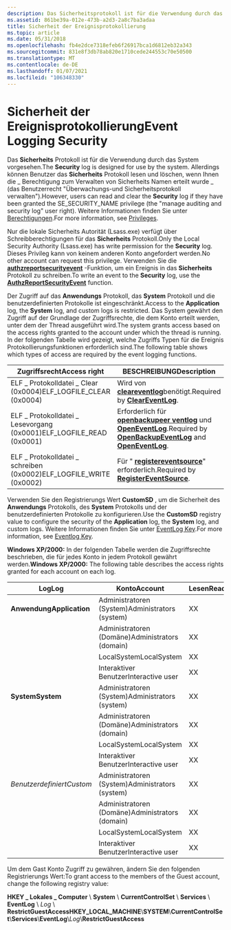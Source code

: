 ```yaml
---
description: Das Sicherheitsprotokoll ist für die Verwendung durch das System vorgesehen. Allerdings können Benutzer das Sicherheitsprotokoll lesen und löschen, wenn Ihnen die Berechtigung "SE \_ Security Name" erteilt wurde \_ (das &\# 0034; Verwalten von Überwachungs-und Sicherheitsprotokollen&\# 0034; Benutzerrecht). Weitere Informationen finden Sie unter Berechtigungen.
ms.assetid: 861be39a-012e-473b-a2d3-2a8c7ba3adaa
title: Sicherheit der Ereignisprotokollierung
ms.topic: article
ms.date: 05/31/2018
ms.openlocfilehash: fb4e2dce7318efeb6f26917bca1d6812eb32a343
ms.sourcegitcommit: 831e8f3db78ab820e1710cede244553c70e50500
ms.translationtype: MT
ms.contentlocale: de-DE
ms.lasthandoff: 01/07/2021
ms.locfileid: "106348330"
---
```

# <a name="event-logging-security"></a><span data-ttu-id="3f03f-105">Sicherheit der Ereignisprotokollierung</span><span class="sxs-lookup"><span data-stu-id="3f03f-105">Event Logging Security</span></span>

<span data-ttu-id="3f03f-106">Das **Sicherheits** Protokoll ist für die Verwendung durch das System vorgesehen.</span><span class="sxs-lookup"><span data-stu-id="3f03f-106">The **Security** log is designed for use by the system.</span></span> <span data-ttu-id="3f03f-107">Allerdings können Benutzer das **Sicherheits** Protokoll lesen und löschen, wenn Ihnen die \_ Berechtigung zum Verwalten von Sicherheits Namen erteilt wurde \_ (das Benutzerrecht "Überwachungs-und Sicherheitsprotokoll verwalten").</span><span class="sxs-lookup"><span data-stu-id="3f03f-107">However, users can read and clear the **Security** log if they have been granted the SE\_SECURITY\_NAME privilege (the "manage auditing and security log" user right).</span></span> <span data-ttu-id="3f03f-108">Weitere Informationen finden Sie unter [Berechtigungen](/windows/desktop/SecAuthZ/privileges).</span><span class="sxs-lookup"><span data-stu-id="3f03f-108">For more information, see [Privileges](/windows/desktop/SecAuthZ/privileges).</span></span>

<span data-ttu-id="3f03f-109">Nur die lokale Sicherheits Autorität (Lsass.exe) verfügt über Schreibberechtigungen für das **Sicherheits** Protokoll.</span><span class="sxs-lookup"><span data-stu-id="3f03f-109">Only the Local Security Authority (Lsass.exe) has write permission for the **Security** log.</span></span> <span data-ttu-id="3f03f-110">Dieses Privileg kann von keinem anderen Konto angefordert werden.</span><span class="sxs-lookup"><span data-stu-id="3f03f-110">No other account can request this privilege.</span></span> <span data-ttu-id="3f03f-111">Verwenden Sie die [**authzreportsecurityevent**](/windows/desktop/api/authz/nf-authz-authzreportsecurityevent) -Funktion, um ein Ereignis in das **Sicherheits** Protokoll zu schreiben.</span><span class="sxs-lookup"><span data-stu-id="3f03f-111">To write an event to the **Security** log, use the [**AuthzReportSecurityEvent**](/windows/desktop/api/authz/nf-authz-authzreportsecurityevent) function.</span></span>

<span data-ttu-id="3f03f-112">Der Zugriff auf das **Anwendungs** Protokoll, das **System** Protokoll und die benutzerdefinierten Protokolle ist eingeschränkt.</span><span class="sxs-lookup"><span data-stu-id="3f03f-112">Access to the **Application** log, the **System** log, and custom logs is restricted.</span></span> <span data-ttu-id="3f03f-113">Das System gewährt den Zugriff auf der Grundlage der Zugriffsrechte, die dem Konto erteilt werden, unter dem der Thread ausgeführt wird.</span><span class="sxs-lookup"><span data-stu-id="3f03f-113">The system grants access based on the access rights granted to the account under which the thread is running.</span></span> <span data-ttu-id="3f03f-114">In der folgenden Tabelle wird gezeigt, welche Zugriffs Typen für die Ereignis Protokollierungsfunktionen erforderlich sind.</span><span class="sxs-lookup"><span data-stu-id="3f03f-114">The following table shows which types of access are required by the event logging functions.</span></span>



| <span data-ttu-id="3f03f-115">Zugriffsrecht</span><span class="sxs-lookup"><span data-stu-id="3f03f-115">Access right</span></span>                 | <span data-ttu-id="3f03f-116">BESCHREIBUNG</span><span class="sxs-lookup"><span data-stu-id="3f03f-116">Description</span></span>                                                                                            |
|------------------------------|--------------------------------------------------------------------------------------------------------|
| <span data-ttu-id="3f03f-117">ELF \_ Protokolldatei \_ Clear (0x0004)</span><span class="sxs-lookup"><span data-stu-id="3f03f-117">ELF\_LOGFILE\_CLEAR (0x0004)</span></span> | <span data-ttu-id="3f03f-118">Wird von [**cleareventlog**](/windows/desktop/api/Winbase/nf-winbase-cleareventloga)benötigt.</span><span class="sxs-lookup"><span data-stu-id="3f03f-118">Required by [**ClearEventLog**](/windows/desktop/api/Winbase/nf-winbase-cleareventloga).</span></span>                                                    |
| <span data-ttu-id="3f03f-119">ELF \_ Protokolldatei \_ Lesevorgang (0x0001)</span><span class="sxs-lookup"><span data-stu-id="3f03f-119">ELF\_LOGFILE\_READ (0x0001)</span></span>  | <span data-ttu-id="3f03f-120">Erforderlich für [**openbackupeer ventlog**](/windows/desktop/api/Winbase/nf-winbase-openbackupeventloga) und [**OpenEventLog**](/windows/desktop/api/Winbase/nf-winbase-openeventloga).</span><span class="sxs-lookup"><span data-stu-id="3f03f-120">Required by [**OpenBackupEventLog**](/windows/desktop/api/Winbase/nf-winbase-openbackupeventloga) and [**OpenEventLog**](/windows/desktop/api/Winbase/nf-winbase-openeventloga).</span></span> |
| <span data-ttu-id="3f03f-121">ELF \_ Protokolldatei \_ schreiben (0x0002)</span><span class="sxs-lookup"><span data-stu-id="3f03f-121">ELF\_LOGFILE\_WRITE (0x0002)</span></span> | <span data-ttu-id="3f03f-122">Für " [**registereventsource**](/windows/desktop/api/Winbase/nf-winbase-registereventsourcea)" erforderlich.</span><span class="sxs-lookup"><span data-stu-id="3f03f-122">Required by [**RegisterEventSource**](/windows/desktop/api/Winbase/nf-winbase-registereventsourcea).</span></span>                                        |



 

<span data-ttu-id="3f03f-123">Verwenden Sie den Registrierungs Wert **CustomSD** , um die Sicherheit des **Anwendungs** Protokolls, des **System** Protokolls und der benutzerdefinierten Protokolle zu konfigurieren.</span><span class="sxs-lookup"><span data-stu-id="3f03f-123">Use the **CustomSD** registry value to configure the security of the **Application** log, the **System** log, and custom logs.</span></span> <span data-ttu-id="3f03f-124">Weitere Informationen finden Sie unter [EventLog Key](eventlog-key.md).</span><span class="sxs-lookup"><span data-stu-id="3f03f-124">For more information, see [Eventlog Key](eventlog-key.md).</span></span>

<span data-ttu-id="3f03f-125">**Windows XP/2000:** In der folgenden Tabelle werden die Zugriffsrechte beschrieben, die für jedes Konto in jedem Protokoll gewährt werden.</span><span class="sxs-lookup"><span data-stu-id="3f03f-125">**Windows XP/2000:** The following table describes the access rights granted for each account on each log.</span></span>

| <span data-ttu-id="3f03f-126">Log</span><span class="sxs-lookup"><span data-stu-id="3f03f-126">Log</span></span>             | <span data-ttu-id="3f03f-127">Konto</span><span class="sxs-lookup"><span data-stu-id="3f03f-127">Account</span></span>                 | <span data-ttu-id="3f03f-128">Lesen</span><span class="sxs-lookup"><span data-stu-id="3f03f-128">Read</span></span> | <span data-ttu-id="3f03f-129">Schreiben</span><span class="sxs-lookup"><span data-stu-id="3f03f-129">Write</span></span> | <span data-ttu-id="3f03f-130">Clear</span><span class="sxs-lookup"><span data-stu-id="3f03f-130">Clear</span></span> |
|-----------------|-------------------------|------|-------|-------|
| <span data-ttu-id="3f03f-131">**Anwendung**</span><span class="sxs-lookup"><span data-stu-id="3f03f-131">**Application**</span></span> | <span data-ttu-id="3f03f-132">Administratoren (System)</span><span class="sxs-lookup"><span data-stu-id="3f03f-132">Administrators (system)</span></span> | <span data-ttu-id="3f03f-133">X</span><span class="sxs-lookup"><span data-stu-id="3f03f-133">X</span></span>    | <span data-ttu-id="3f03f-134">X</span><span class="sxs-lookup"><span data-stu-id="3f03f-134">X</span></span>     | <span data-ttu-id="3f03f-135">X</span><span class="sxs-lookup"><span data-stu-id="3f03f-135">X</span></span>     |
|                 | <span data-ttu-id="3f03f-136">Administratoren (Domäne)</span><span class="sxs-lookup"><span data-stu-id="3f03f-136">Administrators (domain)</span></span> | <span data-ttu-id="3f03f-137">X</span><span class="sxs-lookup"><span data-stu-id="3f03f-137">X</span></span>    | <span data-ttu-id="3f03f-138">X</span><span class="sxs-lookup"><span data-stu-id="3f03f-138">X</span></span>     | <span data-ttu-id="3f03f-139">X</span><span class="sxs-lookup"><span data-stu-id="3f03f-139">X</span></span>     |
|                 | <span data-ttu-id="3f03f-140">LocalSystem</span><span class="sxs-lookup"><span data-stu-id="3f03f-140">LocalSystem</span></span>             | <span data-ttu-id="3f03f-141">X</span><span class="sxs-lookup"><span data-stu-id="3f03f-141">X</span></span>    | <span data-ttu-id="3f03f-142">X</span><span class="sxs-lookup"><span data-stu-id="3f03f-142">X</span></span>     | <span data-ttu-id="3f03f-143">X</span><span class="sxs-lookup"><span data-stu-id="3f03f-143">X</span></span>     |
|                 | <span data-ttu-id="3f03f-144">Interaktiver Benutzer</span><span class="sxs-lookup"><span data-stu-id="3f03f-144">Interactive user</span></span>        | <span data-ttu-id="3f03f-145">X</span><span class="sxs-lookup"><span data-stu-id="3f03f-145">X</span></span>    | <span data-ttu-id="3f03f-146">X</span><span class="sxs-lookup"><span data-stu-id="3f03f-146">X</span></span>     |       |
| <span data-ttu-id="3f03f-147">**System**</span><span class="sxs-lookup"><span data-stu-id="3f03f-147">**System**</span></span>      | <span data-ttu-id="3f03f-148">Administratoren (System)</span><span class="sxs-lookup"><span data-stu-id="3f03f-148">Administrators (system)</span></span> | <span data-ttu-id="3f03f-149">X</span><span class="sxs-lookup"><span data-stu-id="3f03f-149">X</span></span>    | <span data-ttu-id="3f03f-150">X</span><span class="sxs-lookup"><span data-stu-id="3f03f-150">X</span></span>     | <span data-ttu-id="3f03f-151">X</span><span class="sxs-lookup"><span data-stu-id="3f03f-151">X</span></span>     |
|                 | <span data-ttu-id="3f03f-152">Administratoren (Domäne)</span><span class="sxs-lookup"><span data-stu-id="3f03f-152">Administrators (domain)</span></span> | <span data-ttu-id="3f03f-153">X</span><span class="sxs-lookup"><span data-stu-id="3f03f-153">X</span></span>    |       | <span data-ttu-id="3f03f-154">X</span><span class="sxs-lookup"><span data-stu-id="3f03f-154">X</span></span>     |
|                 | <span data-ttu-id="3f03f-155">LocalSystem</span><span class="sxs-lookup"><span data-stu-id="3f03f-155">LocalSystem</span></span>             | <span data-ttu-id="3f03f-156">X</span><span class="sxs-lookup"><span data-stu-id="3f03f-156">X</span></span>    | <span data-ttu-id="3f03f-157">X</span><span class="sxs-lookup"><span data-stu-id="3f03f-157">X</span></span>     | <span data-ttu-id="3f03f-158">X</span><span class="sxs-lookup"><span data-stu-id="3f03f-158">X</span></span>     |
|                 | <span data-ttu-id="3f03f-159">Interaktiver Benutzer</span><span class="sxs-lookup"><span data-stu-id="3f03f-159">Interactive user</span></span>        | <span data-ttu-id="3f03f-160">X</span><span class="sxs-lookup"><span data-stu-id="3f03f-160">X</span></span>    |       |       |
| <span data-ttu-id="3f03f-161">*Benutzerdefiniert*</span><span class="sxs-lookup"><span data-stu-id="3f03f-161">*Custom*</span></span>        | <span data-ttu-id="3f03f-162">Administratoren (System)</span><span class="sxs-lookup"><span data-stu-id="3f03f-162">Administrators (system)</span></span> | <span data-ttu-id="3f03f-163">X</span><span class="sxs-lookup"><span data-stu-id="3f03f-163">X</span></span>    | <span data-ttu-id="3f03f-164">X</span><span class="sxs-lookup"><span data-stu-id="3f03f-164">X</span></span>     | <span data-ttu-id="3f03f-165">X</span><span class="sxs-lookup"><span data-stu-id="3f03f-165">X</span></span>     |
|                 | <span data-ttu-id="3f03f-166">Administratoren (Domäne)</span><span class="sxs-lookup"><span data-stu-id="3f03f-166">Administrators (domain)</span></span> | <span data-ttu-id="3f03f-167">X</span><span class="sxs-lookup"><span data-stu-id="3f03f-167">X</span></span>    | <span data-ttu-id="3f03f-168">X</span><span class="sxs-lookup"><span data-stu-id="3f03f-168">X</span></span>     | <span data-ttu-id="3f03f-169">X</span><span class="sxs-lookup"><span data-stu-id="3f03f-169">X</span></span>     |
|                 | <span data-ttu-id="3f03f-170">LocalSystem</span><span class="sxs-lookup"><span data-stu-id="3f03f-170">LocalSystem</span></span>             | <span data-ttu-id="3f03f-171">X</span><span class="sxs-lookup"><span data-stu-id="3f03f-171">X</span></span>    | <span data-ttu-id="3f03f-172">X</span><span class="sxs-lookup"><span data-stu-id="3f03f-172">X</span></span>     | <span data-ttu-id="3f03f-173">X</span><span class="sxs-lookup"><span data-stu-id="3f03f-173">X</span></span>     |
|                 | <span data-ttu-id="3f03f-174">Interaktiver Benutzer</span><span class="sxs-lookup"><span data-stu-id="3f03f-174">Interactive user</span></span>        | <span data-ttu-id="3f03f-175">X</span><span class="sxs-lookup"><span data-stu-id="3f03f-175">X</span></span>    | <span data-ttu-id="3f03f-176">X</span><span class="sxs-lookup"><span data-stu-id="3f03f-176">X</span></span>     |       |



 

<span data-ttu-id="3f03f-177">Um dem Gast Konto Zugriff zu gewähren, ändern Sie den folgenden Registrierungs Wert:</span><span class="sxs-lookup"><span data-stu-id="3f03f-177">To grant access to the members of the Guest account, change the following registry value:</span></span>

<span data-ttu-id="3f03f-178">**HKEY \_ Lokales \_ Computer** \\ **System** \\ **CurrentControlSet** \\ **Services** \\ **EventLog** \\ *Log* \\ **RestrictGuestAccess**</span><span class="sxs-lookup"><span data-stu-id="3f03f-178">**HKEY\_LOCAL\_MACHINE**\\**SYSTEM**\\**CurrentControlSet**\\**Services**\\**EventLog**\\*Log*\\**RestrictGuestAccess**</span></span>

 

 
